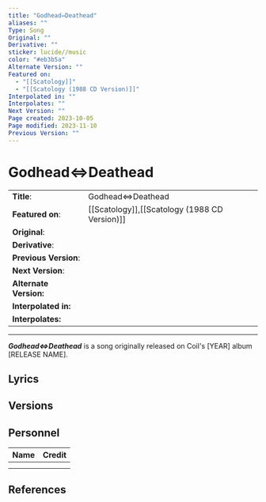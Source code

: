```yaml
---
title: "Godhead⇔Deathead"
aliases: ""
Type: Song
Original: ""
Derivative: ""
sticker: lucide//music
color: "#eb3b5a"
Alternate Version: ""
Featured on:
  - "[[Scatology]]"
  - "[[Scatology (1988 CD Version)]]"
Interpolated in: ""
Interpolates: ""
Next Version: ""
Page created: 2023-10-05
Page modified: 2023-11-10
Previous Version: ""
---
```


# Godhead⇔Deathead

|  |  |
| --- | --- |
| __Title__: | Godhead⇔Deathead |
| __Featured on__: | [[Scatology]],[[Scatology (1988 CD Version)]] |
| __Original__: |  |
| __Derivative__: |  |
| __Previous Version__: |  |
| __Next Version__: |  |
| __Alternate Version:__ |  |
| __Interpolated in:__ |  |
| __Interpolates:__ |  |

---

*__Godhead⇔Deathead__* is a song originally released on Coil's [YEAR] album [RELEASE NAME].

## Lyrics

## Versions

## Personnel

|Name|Credit|
|---|---|
|||
|||

## References
[^1]:
